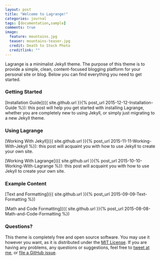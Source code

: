 ```yaml
---
layout: post
title: "Welcome to Lagrange!"
categories: journal
tags: [documentation,sample]
comments: true
image:
  feature: mountains.jpg
  teaser: mountains-teaser.jpg
  credit: Death to Stock Photo
  creditlink: ""
---
```


Lagrange is a minimalist Jekyll theme. The purpose of this theme is to provide a simple, clean, content-focused blogging platform for your personal site or blog. Below you can find everything you need to get started.

### Getting Started

[Installation Guide]({{ site.github.url }}{% post_url 2015-12-12-Installation-Guide %}): this post will help you get started with installing Lagrange, whether you are completely new to using Jekyll, or simply just migrating to a new Jekyll theme.

### Using Lagrange

[Working With Jekyll]({{ site.github.url }}{% post_url 2015-11-11-Working-With-Jekyll %}): this post will acquaint you with how to use Jekyll to create your own site.

[Working With Lagrange]({{ site.github.url }}{% post_url 2015-10-10-Working-With-Lagrange %}): this post will acquaint you with how to use Jekyll to create your own site.

### Example Content

[Text and Formatting]({{ site.github.url }}{% post_url 2015-09-09-Text-Formatting %})

[Math and Code Formatting]({{ site.github.url }}{% post_url 2015-08-08-Math-and-Code-Formatting %})

### Questions?

This theme is completely free and open source software. You may use it however you want, as it is distributed under the [MIT License](http://choosealicense.com/licenses/mit/). If you are having any problems, any questions or suggestions, feel free to [tweet at me](https://twitter.com/intent/tweet?text=My%question%about%Lagrange%is:%&amp;via=paululele), or [file a GitHub issue](https://github.com/lenpaul/lagrange/issues/new).
